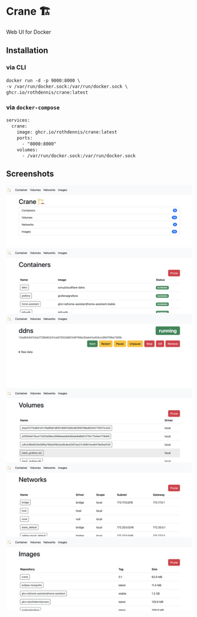 # Crane 🏗

Web UI for Docker

## Installation

### via CLI

```
docker run -d -p 9000:8000 \
-v /var/run/docker.sock:/var/run/docker.sock \
ghcr.io/rothdennis/crane:latest
```

### via `docker-compose`

```
services:
  crane:
    image: ghcr.io/rothdennis/crane:latest
    ports:
      - "8000:8000"
    volumes:
      - /var/run/docker.sock:/var/run/docker.sock
```

## Screenshots

![Index](https://raw.githubusercontent.com/rothdennis/crane/main/images/index.png "Index")
![Containers](https://raw.githubusercontent.com/rothdennis/crane/main/images/containers.png "Containers")
![Container Detail](https://raw.githubusercontent.com/rothdennis/crane/main/images/container_view.png "Container Detail")
![Volumes](https://raw.githubusercontent.com/rothdennis/crane/main/images/volumes.png "Volumes")
![Networks](https://raw.githubusercontent.com/rothdennis/crane/main/images/networks.png "Networks")
![Images](https://raw.githubusercontent.com/rothdennis/crane/main/images/images.png "Images")
